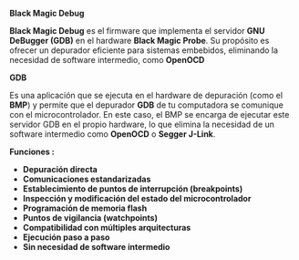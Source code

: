 **Black Magic Debug**

**Black Magic Debug** es el firmware que implementa el servidor **GNU DeBugger (GDB)** en el hardware **Black Magic Probe**. Su propósito es ofrecer un depurador eficiente para sistemas embebidos, eliminando la necesidad de software intermedio, como **OpenOCD**


**GDB**

Es una aplicación que se ejecuta en el hardware de depuración (como el **BMP**) y permite que el depurador **GDB** de tu computadora se comunique con el microcontrolador. En este caso, el BMP se encarga de ejecutar este servidor GDB en el propio hardware, lo que elimina la necesidad de un software intermedio como **OpenOCD** o **Segger J-Link**.

**Funciones :** 
- **Depuración directa**
- **Comunicaciones estandarizadas**
- **Establecimiento de puntos de interrupción (breakpoints)**
- **Inspección y modificación del estado del microcontrolador**
- **Programación de memoria flash**
- **Puntos de vigilancia (watchpoints)**
- **Compatibilidad con múltiples arquitecturas**
- **Ejecución paso a paso**
- **Sin necesidad de software intermedio**
